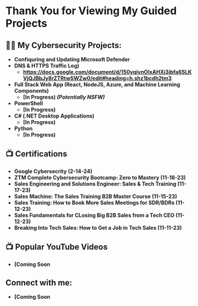 <h1>Thank You for Viewing My Guided Projects</h1>

<h2>👨‍💻 My Cybersecurity Projects:</h2>

- <b>Confiquring and Updating Microsoft Defender<b>
- <b>DNS & HTTPS Traffic Log)</b>
  - https://docs.google.com/document/d/150yqivnOlxAHXj3jbfa6SLKVjQJBbJy8rZTRtwSWZw0/edit#heading=h.shz1bcdh2tm3
- <b>Full Stack Web App (React, NodeJS, Azure, and Machine Learning Components)</b>
  - [In Progress) <b><i>(Potentially NSFW)</b></i>
- <b>PowerShell</b>
  - [In Progress)
- <b>C# (.NET Desktop Applications)</b>
  - [In Progress)
- <b>Python</b>
  - [In Progress)

<h2>📺 Certifications</h2>

- Google Cybersecrity (2-14-24)
- ZTM Complete Cybersecurity Bootcamp: Zero to Mastery (11-18-23)
- Sales Engineering and Solutions Engineer: Sales & Tech Training (11-17-23)
- Sales Machine: The Sales Training B2B Master Course (11-15-23)
- Sales Training: How to Book More Sales Meetings for SDR/BDRs (11-12-23)
- Sales Fundamentals for CLosing Big B2B Sales from a Tech CEO (11-12-23)
- Breaking Into Tech Sales: How to Get a Job in Tech Sales (11-11-23)

<h2>📺 Popular YouTube Videos</h2>

- [Coming Soon

<h2> Connect with me:</h2>

- [Coming Soon

[twitter]: https://twitter.com/ 
[youtube]: https://www.youtube.com/ 
[instagram]: https://www.instagram.com
[linkedin]: https://linkedin.com/in/ 
<!--

Here are some ideas to get you started:

- 🔭 I’m currently working on ...
- 🌱 I’m currently learning ...
- 👯 I’m looking to collaborate on ...
- 🤔 I’m looking for help with ...
- 💬 Ask me about ...
- 📫 How to reach me: ...
- 😄 Pronouns: ...
- ⚡ Fun fact: ...
-->

